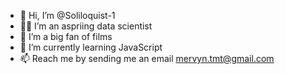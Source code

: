 - 👋 Hi, I’m @Soliloquist-1
- 👩‍💻 I’m an aspriing data scientist
- 👀 I’m a big fan of films
- 🌱 I’m currently learning JavaScript
- 📫 Reach me by sending me an email mervyn.tmt@gmail.com

<!---
Soliloquist-1/Soliloquist-1 is a ✨ special ✨ repository because its `README.md` (this file) appears on your GitHub profile.
You can click the Preview link to take a look at your changes.
--->
